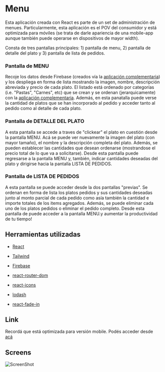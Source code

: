 # Menu

Esta aplicación creada con React es parte de un set de administración de menues. Particularmente, esta aplicación es el POV del consumidor y está optimizada para móviles (se trata de darle apariencia de una mobile-app aunque también puede operarse en dispositivos de mayor width).

Consta de tres pantallas principales: 1) pantalla de menu, 2) pantalla de detalle del plato y 3) pantalla de lista de pedidos.

 
### Pantalla de MENU

Recoje los datos desde Firebase (creados vía la [aplicación complementaria](https://github.com/fedeferrelli/menu_cliente)) y los despliega en forma de lista mostrando la imagen, nombre, descripción abreviada y precio de cada plato. El listado está ordenado por categorías (i.e. "Pastas", "Carnes", etc) que se crean y se ordenan (jerarquicamente) con la [aplicación complementaria](https://github.com/fedeferrelli/menu_cliente). Además, en esta panatalla puede verse la cantidad de platos que se han incorporado al pedido y acceder tanto al pedido como al detalle de cada plato.

### Pantalla de DETALLE DEL PLATO

A esta pantalla se accede a traves de "clickear" el plato en cuestión desde la pantalla MENU. Acá se puede ver nuevamente la imagen del plato (con mayor tamaño), el nombre y la descripción completa del plato. Además, se pueden establecer las cantidades que desean ordenarse (mostrandose el precio total de lo que va a solicitarse). Desde esta pantalla puede regresarse a la pantalla MENU y, también, indicar cantidades deseadas del plato y dirigirse hacia la pantalla LISTA DE PEDIDOS.	

### Pantalla de LISTA DE PEDIDOS

A esta pantalla se puede acceder desde la dos pantallas "previas". Se ordenan en forma de lista los platos pedidos y sus cantidades deseadas junto al monto parcial de cada pedido como asía también la cantidad e importe totales de los items agregados. Además, se puede eliminar cada uno de los platos pedidos o eliminar el pedido completo. Desde esta pantalla de puede acceder a la pantalla MENU.y aumentar la productividad de tu tiempo!

## Herramientas utilizadas

* [React](https://es.reactjs.org/)
* [Tailwind](https://tailwindcss.com/)

* [Firebase](https://firebase.google.com/?hl=es)
* [react-router-dom](https://v5.reactrouter.com/web/guides/quick-start)
* [react-icons](https://react-icons.github.io/react-icons/)
* [lodash](https://lodash.com/)
* [react-fade-in](https://www.npmjs.com/package/react-fade-in)


## Link

Recordá que está optimizada para versión mobile.
Podés acceder desde [acá](https://menu-fedeferrelli.vercel.app/)

## Screens

![ScreenShot](https://user-images.githubusercontent.com/73478943/164904151-b7ebfc3c-427c-4670-9e33-d5f4f671728b.jpg)
